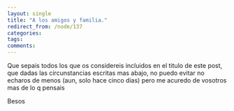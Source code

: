```yaml
---
layout: single
title: "A los amigos y familia."
redirect_from: /node/137
categories:
tags: 
comments: 
---
```

Que sepais todos los que os considereis incluidos en el titulo de este post, que dadas las circunstancias escritas mas abajo, no puedo evitar no echaros de menos (aun, solo hace cinco dias) pero me acuredo de vosotros mas de lo q pensais  

Besos
